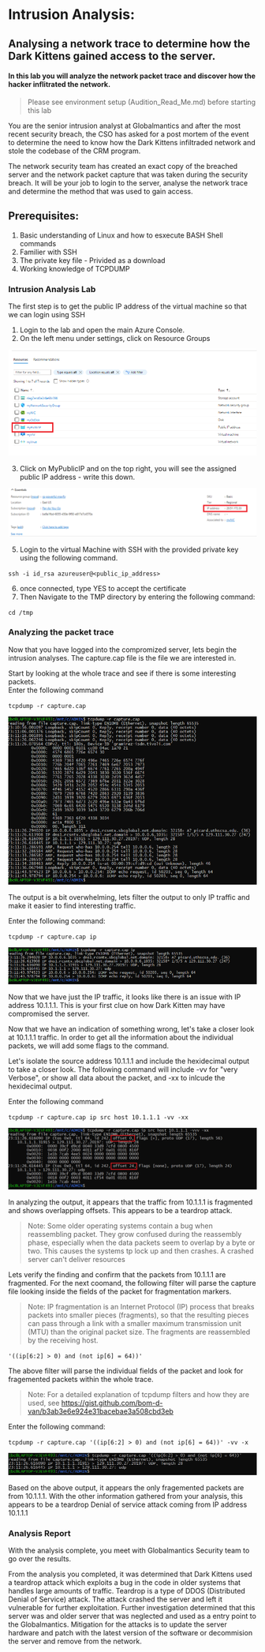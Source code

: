# Intrusion Analysis: 
## Analysing a network trace to determine how the Dark Kittens gained access to the server.<br>
#### In this lab you will analyze the network packet trace and discover how the hacker inflitrated the network.

>Please see environment setup (Audition_Read_Me.md) before starting this lab

You are the senior intrusion analyst at Globalmantics and after the most recent security breach, the CSO has asked for a post mortem of the event to determine the need to know how the Dark Kittens infiltraded network and stole the codebase of the CRM program. 

The network security team has created an exact copy of the breached server and the network packet capture that was taken during the security breach. It will be your job to login to the server, analyse the network trace and determine the method that was used to gain access. 

## Prerequisites:
1. Basic understanding of Linux and how to esxecute BASH Shell commands
2. Familier with SSH 
3. The private key file - Privided as a download
4. Working knowledge of TCPDUMP 


### Intrusion Analysis Lab

The first step is to get the public IP address of the virtual machine so that we can login using SSH

1. Login to the lab and open the main Azure Console. 
2. On the left menu under settings, click on Resource Groups 

![](https://github.com/JeffChristman/PL_labs/blob/main/png/mypublicIP.png)

3. Click on MyPublicIP and on the top right, you will see the assigned public IP address - write this down. 

![](https://github.com/JeffChristman/PL_labs/blob/main/png/PublicIP.png)


5. Login to the virtual Machine with SSH with the provided private key using the following command.

`ssh -i id_rsa azureuser@<public_ip_address>`

6. once connected, type YES to accept the certificate
7. Then Navigate to the TMP directory by entering the following command: 

`cd /tmp`


### Analyzing the packet trace 
Now that you have logged into the compromized server, lets begin the intrusion analyses. The capture.cap file is the file we are interested in. 

Start by looking at the whole trace and see if there is some interesting packets. <br>
Enter the following command 

`tcpdump -r capture.cap`

![](https://github.com/JeffChristman/PL_labs/blob/main/png/fullpacket.png)


The output is a bit overwhelming, lets filter the output to only IP traffic and make it easier to find interesting traffic. 

Enter the following command: 

`tcpdump -r capture.cap ip`

![](https://github.com/JeffChristman/PL_labs/blob/main/png/tcpdumpip.png)


Now that we have just the IP traffic, it looks like there is an issue with IP address 10.1.1.1. This is your first clue on how Dark Kitten may have compromised the server. <br>

Now that we have an indication of something wrong, let's take a closer look at 10.1.1.1 traffic. In order to get all the information about the individual packets, we will add some flags to the command. <br>

Let's isolate the source address 10.1.1.1 and include the hexidecimal output to take a closer look. The following command will include -vv for "very Verbose", or show all data about the packet,  and -xx to inlcude the hexidecimal output.

Enter the following command 

`tcpdump -r capture.cap ip src host 10.1.1.1 -vv -xx`

![](https://github.com/JeffChristman/PL_labs/blob/main/png/offset.png)


In analyzing the output, it appears that the traffic from 10.1.1.1 is fragmented and shows overlapping offsets. This appears to be a teardrop attack. 

>Note: Some older operating systems contain a bug when reassembling packet. They grow confused during the reassembly phase, especially when the data packets seem to overlap by a byte or two. This causes the systems tp lock up and then crashes. A crashed server can't deliver resources

Lets verify the finding and confirm that the packets from 10.1.1.1 are fragmented. For the next coomand, the following filter will parse the capture file looking inside the fields of the packet for fragmentation markers.  

>Note: IP fragmentation is an Internet Protocol (IP) process that breaks packets into smaller pieces (fragments), so that the resulting pieces can pass through a link with a smaller maximum transmission unit (MTU) than the original packet size. The fragments are reassembled by the receiving host.

`'((ip[6:2] > 0) and (not ip[6] = 64))'`

The above filter will parse the individual fields of the packet and look for fragemented packets within the whole trace.

>Note: For a detailed explanation of tcpdump filters and how they are used, see https://gist.github.com/bom-d-van/b3ab3e6e924e31bacebae3a508cbd3eb

Enter the following command: 

`tcpdump -r capture.cap '((ip[6:2] > 0) and (not ip[6] = 64))' -vv -x`

![](https://github.com/JeffChristman/PL_labs/blob/main/png/filterForFrag.png)

Based on the above output, it appears the only fragemented packets are from 10.1.1.1. With the other information gathered from your analysis, this appears to be a teardrop Denial of service attack coming from IP address 10.1.1.1


### Analysis Report 
With the analysis complete, you meet with Globalmantics Security team to go over the results.

From the analysis you completed, it was determined that Dark Kittens used a teardrop attack which exploits a bug in the code in older systems that handles large amounts of traffic. Teardrop is a type of DDOS  (Distributed Denial of Service) attack. The attack crashed the server and left it vulnerable for further exploitation. Further investigation determined that this server was and older server that was neglected and used as a entry point to the Globalmantics. Mitigation for the attacks is to update the server hardware and patch with the latest version of the software or decommision the server and remove from the network. 
 



